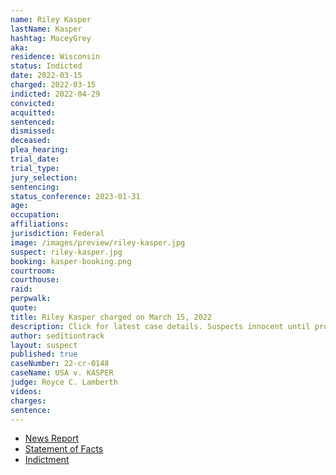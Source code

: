 ```yaml
---
name: Riley Kasper
lastName: Kasper
hashtag: MaceyGrey
aka:
residence: Wisconsin
status: Indicted
date: 2022-03-15
charged: 2022-03-15
indicted: 2022-04-29
convicted:
acquitted:
sentenced:
dismissed:
deceased:
plea_hearing:
trial_date:
trial_type:
jury_selection:
sentencing:
status_conference: 2023-01-31
age:
occupation:
affiliations:
jurisdiction: Federal
image: /images/preview/riley-kasper.jpg
suspect: riley-kasper.jpg
booking: kasper-booking.png
courtroom:
courthouse:
raid:
perpwalk:
quote:
title: Riley Kasper charged on March 15, 2022
description: Click for latest case details. Suspects innocent until proven guilty.
author: seditiontrack
layout: suspect
published: true
caseNumber: 22-cr-0148
caseName: USA v. KASPER
judge: Royce C. Lamberth
videos:
charges:
sentence:
---
```

- [News Report](https://fox11online.com/news/crime/riley-kasper-january-6-2021-capitol-insurrection-riot-attack-federal-court-charges)
- [Statement of Facts](https://www.justice.gov/usao-dc/case-multi-defendant/file/1484491/download)
- [Indictment](https://extremism.gwu.edu/sites/g/files/zaxdzs2191/f/Riley%20Kasper%20Indictment.pdf)
